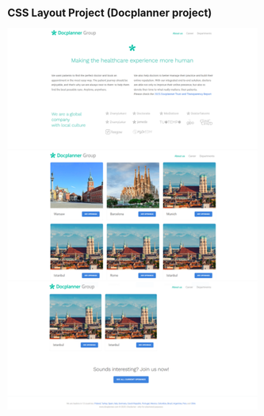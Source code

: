 ## CSS Layout Project (Docplanner project)
<img src="./screenshots/docHome.PNG" />

<img src="./screenshots/docWork.PNG" />

<img src="./screenshots/docFooter.PNG" />
